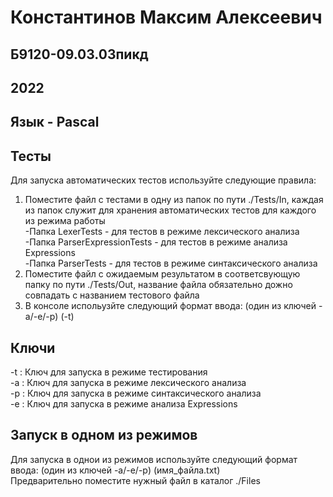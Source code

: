 ﻿# Константинов Максим Алексеевич
## Б9120-09.03.03пикд
## 2022
## Язык - Pascal

## Тесты
Для запуска автоматических тестов используйте следующие правила:
1. Поместите файл с тестами в одну из папок по пути ./Tests/In, каждая из папок служит для хранения автоматических тестов для каждого из режима работы  
-Папка LexerTests - для тестов в режиме лексического анализа  
-Папка ParserExpressionTests - для тестов в режиме анализа Expressions  
-Папка ParserTests - для тестов в режиме синтаксического анализа  
2. Поместите файл с ожидаемым результатом в соответсвующую папку по пути ./Tests/Out, название файла обязательно дожно совпадать с названием тестового файла  
3. В консоле испольузйте следующий формат ввода: (один из ключей -a/-e/-p) (-t) 

## Ключи
-t : Ключ для запуска в режиме тестирования  
-a : Ключ для запуска в режиме лексического анализа  
-p : Ключ для запуска в режиме синтаксического анализа  
-e : Ключ для запуска в режиме анализа Expressions  

## Запуск в одном из режимов
Для запуска в однои из режимов используйте следующий формат ввода: (один из ключей -a/-e/-p) (имя_файла.txt)  
Предварительно поместите нужный файл в каталог ./Files  
